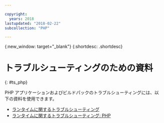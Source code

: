 ```yaml
---

copyright:
  years: 2018
lastupdated: "2018-02-22"
subcollection: "PHP"

---
```


{:new_window: target="_blank"}
{:shortdesc: .shortdesc}

# トラブルシューティングのための資料
{: #ts_php}

PHP アプリケーションおよびビルドパックのトラブルシューティングには、以下の資料を使用できます。

* [ランタイムに関するトラブルシューティング](docs/runtimes-common/ts_runtimes.html#runtimes)
* [ランタイムに関するトラブルシューティング: PHP](docs/runtimes-common/ts_runtimes.html#ts_php)
